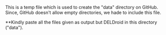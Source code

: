 This is a temp file which is used to create the "data" directory on GitHub. Since, GitHub doesn't allow empty directories, we hade to include this file.

**Kindly paste all the files given as output but DELDroid in this directory ("data").
